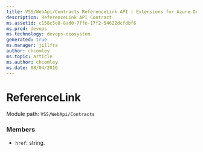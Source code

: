 ```yaml
---
title: VSS/WebApi/Contracts ReferenceLink API | Extensions for Azure DevOps Services
description: ReferenceLink API Contract
ms.assetid: c158c5e8-8ad0-7ffe-17f2-54622dcfdbf6
ms.prod: devops
ms.technology: devops-ecosystem
generated: true
ms.manager: jillfra
author: chcomley
ms.topic: article
ms.author: chcomley
ms.date: 08/04/2016
---
```


# ReferenceLink

Module path: `VSS/WebApi/Contracts`


### Members

* `href`: string. 

